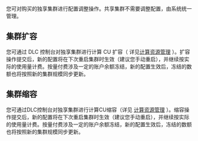 您可对购买的独享集群进行配置调整操作。共享集群不需要调整配置，由系统统一管理。
## 集群扩容
您可通过 DLC 控制台对独享集群进行计算 CU 扩容（ 详见[计算资源管理](https://cloud.tencent.com/document/product/1342/65691) ）。扩容操作提交后，新的配置将在下次重启集群时生效（建议您手动重启），并继续按实际的使用量计费。按量付费涉及一定的账户余额冻结，新的配置生效后，冻结的数额也将按照新的集群规模同步更新。
## 集群缩容
您可通过DLC控制台对独享集群进行计算CU缩容（详见 [计算资源管理](https://cloud.tencent.com/document/product/1342/65691) ）。缩容操作提交后，新的配置将在下次重启集群时生效（建议您手动重启），并继续按实际的使用量计费。按量付费涉及一定的账户余额冻结，新的配置生效后，冻结的数额也将按照新的集群规模同步更新。


